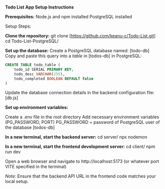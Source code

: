**Todo List App Setup Instructions**

**Prerequisites:**
Node.js and npm installed
PostgreSQL installed

Setup Steps:

**Clone the repository:**
git clone [https://github.com/keanu-c/Todo-List.git]
cd Todo-List-PostgreSQL/

**Set up the database:**
Create a PostgreSQL database named: [todo-db]
Copy and paste this query into a _table_ in [todos-db] in PostgreSQL:

```SQL
CREATE TABLE todo_table (
    todo_id SERIAL PRIMARY KEY,
    todo_desc VARCHAR(255),
    todo_completed BOOLEAN DEFAULT false
)
```

Update the database connection details in the backend configuration file: [db.js]

**Set up environment variables:**

Create a .env file in the root directory
Add necessary environment variables (PG_PASSWORD, PORT)
PG_PASSWORD = password of PostgreSQL user of the database [todos-db]

**In a new terminal, start the backend server:**
cd server/
npx nodemon

**In a new terminal, start the frontend development server:**
cd client/
npm run dev

Open a web browser and navigate to http://localhost:5173 (or whatever port VITE specified in the terminal)

_Note:_
Ensure that the backend API URL in the frontend code matches your local setup.
